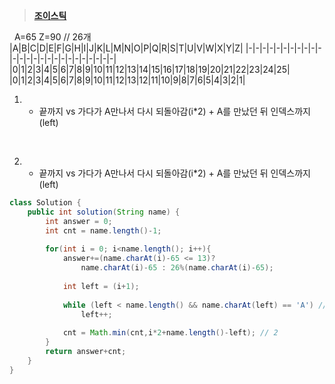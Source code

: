 ﻿

> **[조이스틱](https://programmers.co.kr/learn/courses/30/lessons/42860)**

  &nbsp;&nbsp;A=65 Z=90 // 26개
|A|B|C|D|E|F|G|H|I|J|K|L|M|N|O|P|Q|R|S|T|U|V|W|X|Y|Z|
|-|-|-|-|-|-|-|-|-|-|-|-|-|-|-|-|-|-|-|-|-|-|-|-|-|-|
|0|1|2|3|4|5|6|7|8|9|10|11|12|13|14|15|16|17|18|19|20|21|22|23|24|25|
|0|1|2|3|4|5|6|7|8|9|10|11|12|13|12|11|10|9|8|7|6|5|4|3|2|1| 

1. 
	*  끝까지 vs 가다가 A만나서 다시 되돌아감(i*2) + A를 만났던 뒤 인덱스까지(left)

</br>


2. 
	*  끝까지 vs 가다가 A만나서 다시 되돌아감(i*2) + A를 만났던 뒤 인덱스까지(left)

```java
class Solution {
    public int solution(String name) {
        int answer = 0;
        int cnt = name.length()-1;
    
        for(int i = 0; i<name.length(); i++){
            answer+=(name.charAt(i)-65 <= 13)?
                name.charAt(i)-65 : 26%(name.charAt(i)-65);
            
            int left = (i+1);
            
            while (left < name.length() && name.charAt(left) == 'A') // 1
                left++;
                
            cnt = Math.min(cnt,i*2+name.length()-left); // 2
        }
        return answer+cnt;
    }
}
```

